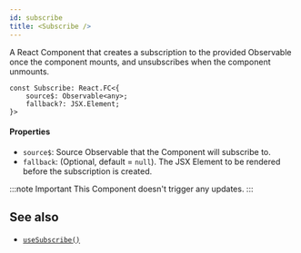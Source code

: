 ```yaml
---
id: subscribe
title: <Subscribe />
---
```


A React Component that creates a subscription to the provided Observable once
the component mounts, and unsubscribes when the component unmounts.

```tsx
const Subscribe: React.FC<{
    source$: Observable<any>;
    fallback?: JSX.Element;
}>
```

#### Properties

- `source$`: Source Observable that the Component will subscribe to.
- `fallback`: (Optional, default = `null`). The JSX Element to be rendered 
before the subscription is created.

:::note Important
This Component doesn't trigger any updates.
:::

## See also
* [`useSubscribe()`](useSubscribe)
